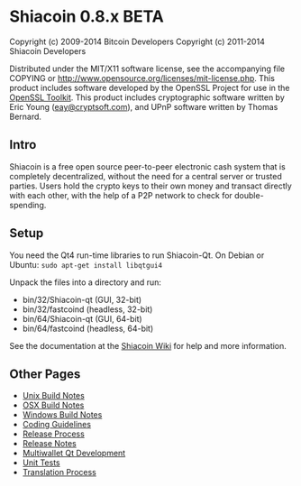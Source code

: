 Shiacoin 0.8.x BETA
====================

Copyright (c) 2009-2014 Bitcoin Developers
Copyright (c) 2011-2014 Shiacoin Developers

Distributed under the MIT/X11 software license, see the accompanying
file COPYING or http://www.opensource.org/licenses/mit-license.php.
This product includes software developed by the OpenSSL Project for use in the [OpenSSL Toolkit](http://www.openssl.org/). This product includes
cryptographic software written by Eric Young ([eay@cryptsoft.com](mailto:eay@cryptsoft.com)), and UPnP software written by Thomas Bernard.


Intro
---------------------
Shiacoin is a free open source peer-to-peer electronic cash system that is
completely decentralized, without the need for a central server or trusted
parties.  Users hold the crypto keys to their own money and transact directly
with each other, with the help of a P2P network to check for double-spending.


Setup
---------------------
You need the Qt4 run-time libraries to run Shiacoin-Qt. On Debian or Ubuntu:
	`sudo apt-get install libqtgui4`

Unpack the files into a directory and run:

- bin/32/Shiacoin-qt (GUI, 32-bit)
- bin/32/fastcoind (headless, 32-bit)
- bin/64/Shiacoin-qt (GUI, 64-bit)
- bin/64/fastcoind (headless, 64-bit)

See the documentation at the [Shiacoin Wiki](http://Shiacoin.info)
for help and more information.


Other Pages
---------------------
- [Unix Build Notes](build-unix.md)
- [OSX Build Notes](build-osx.md)
- [Windows Build Notes](build-msw.md)
- [Coding Guidelines](coding.md)
- [Release Process](release-process.md)
- [Release Notes](release-notes.md)
- [Multiwallet Qt Development](multiwallet-qt.md)
- [Unit Tests](unit-tests.md)
- [Translation Process](translation_process.md)

